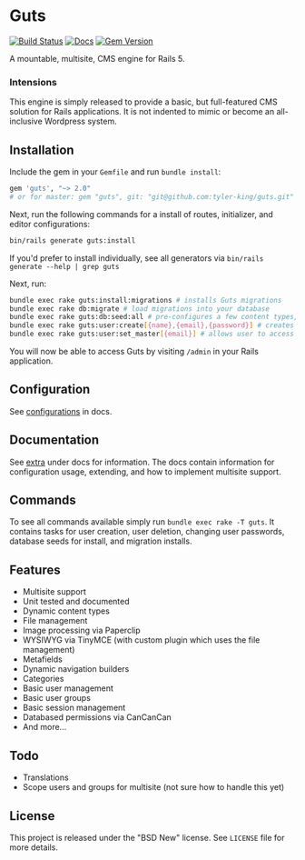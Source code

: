 # Guts

[![Build Status](https://secure.travis-ci.org/tyler-king/guts.svg?branch=master)](http://travis-ci.org/tyler-king/guts)
[![Docs](http://inch-ci.org/github/tyler-king/guts.svg)](http://inch-ci.org/github/tyler-king/guts)
[![Gem Version](https://badge.fury.io/rb/guts.svg)](https://badge.fury.io/rb/guts)

A mountable, multisite, CMS engine for Rails 5.

### Intensions

This engine is simply released to provide a basic, but full-featured CMS solution for Rails applications. It is not indented to mimic or become an all-inclusive Wordpress system.

## Installation

Include the gem in your `Gemfile` and run `bundle install`:

``` ruby
gem 'guts', "~> 2.0"
# or for master: gem "guts", git: "git@github.com:tyler-king/guts.git"
```

Next, run the following commands for a install of routes, initializer, and editor configurations:

``` bash
bin/rails generate guts:install
```

If you'd prefer to install individually, see all generators via `bin/rails generate --help | grep guts`

Next, run:

``` bash
bundle exec rake guts:install:migrations # installs Guts migrations
bundle exec rake db:migrate # load migrations into your database
bundle exec rake guts:db:seed:all # pre-configures a few content types, groups, permissions for CanCanCan, etc
bundle exec rake guts:user:create[{name},{email},{password}] # creates a user (replace the values)
bundle exec rake guts:user:set_master[{email}] # allows user to access everything in the admin panel, should be done for initial user
```

You will now be able to access Guts by visiting `/admin` in your Rails application.

## Configuration

See [configurations](doc/extra/configurations.md) in docs.

## Documentation

See [extra](doc/extra) under docs for information. The docs contain information for configuration usage, extending, and how to implement multisite support.

## Commands

To see all commands available simply run `bundle exec rake -T guts`. It contains tasks for user creation, user deletion, changing user passwords, database seeds for install, and migration installs.

## Features

+ Multisite support
+ Unit tested and documented
+ Dynamic content types
+ File management
+ Image processing via Paperclip
+ WYSIWYG via TinyMCE (with custom plugin which uses the file management)
+ Metafields
+ Dynamic navigation builders
+ Categories
+ Basic user management
+ Basic user groups
+ Basic session management
+ Databased permissions via CanCanCan
+ And more...

## Todo

+ Translations
+ Scope users and groups for multisite (not sure how to handle this yet)

## License

This project is released under the "BSD New" license. See `LICENSE` file for more details.
